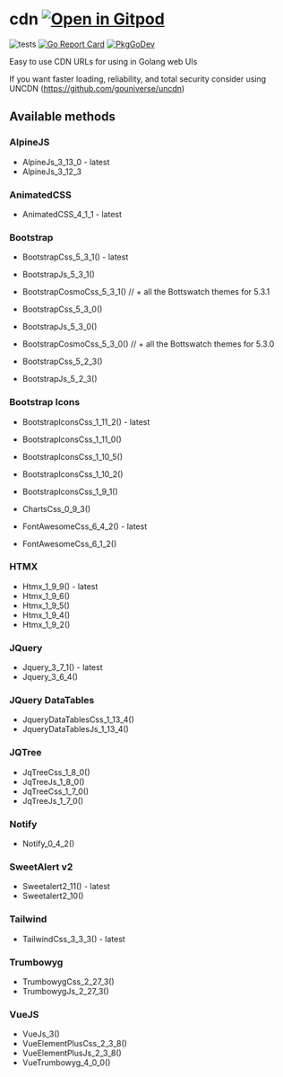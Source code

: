 # cdn <a href="https://gitpod.io/#https://github.com/gouniverse/cdn" style="float:right:"><img src="https://gitpod.io/button/open-in-gitpod.svg" alt="Open in Gitpod" loading="lazy"></a>

![tests](https://github.com/gouniverse/cdn/workflows/tests/badge.svg)
[![Go Report Card](https://goreportcard.com/badge/github.com/gouniverse/cdn)](https://goreportcard.com/report/github.com/gouniverse/cdn)
[![PkgGoDev](https://pkg.go.dev/badge/github.com/gouniverse/cdn)](https://pkg.go.dev/github.com/gouniverse/cdn)

Easy to use CDN URLs for using in Golang web UIs

If you want faster loading, reliability, and total security consider using UNCDN (https://github.com/gouniverse/uncdn)

## Available methods

### AlpineJS
- AlpineJs_3_13_0 - latest
- AlpineJs_3_12_3

### AnimatedCSS
- AnimatedCSS_4_1_1 - latest

### Bootstrap
- BootstrapCss_5_3_1() - latest
- BootstrapJs_5_3_1()
- BootstrapCosmoCss_5_3_1() // + all the Bottswatch themes for 5.3.1

- BootstrapCss_5_3_0()
- BootstrapJs_5_3_0()
- BootstrapCosmoCss_5_3_0() // + all the Bottswatch themes for 5.3.0

- BootstrapCss_5_2_3()
- BootstrapJs_5_2_3()

### Bootstrap Icons
- BootstrapIconsCss_1_11_2() - latest
- BootstrapIconsCss_1_11_0()
- BootstrapIconsCss_1_10_5()
- BootstrapIconsCss_1_10_2()
- BootstrapIconsCss_1_9_1()

- ChartsCss_0_9_3()

- FontAwesomeCss_6_4_2() - latest
- FontAwesomeCss_6_1_2()

### HTMX
- Htmx_1_9_9() - latest
- Htmx_1_9_6()
- Htmx_1_9_5()
- Htmx_1_9_4()
- Htmx_1_9_2()

### JQuery
- Jquery_3_7_1() - latest
- Jquery_3_6_4()

### JQuery DataTables
- JqueryDataTablesCss_1_13_4()
- JqueryDataTablesJs_1_13_4()

### JQTree
- JqTreeCss_1_8_0()
- JqTreeJs_1_8_0()
- JqTreeCss_1_7_0()
- JqTreeJs_1_7_0()

### Notify
- Notify_0_4_2()

### SweetAlert v2
- Sweetalert2_11() - latest
- Sweetalert2_10()

### Tailwind
- TailwindCss_3_3_3() - latest

### Trumbowyg
- TrumbowygCss_2_27_3()
- TrumbowygJs_2_27_3()

### VueJS
- VueJs_3()
- VueElementPlusCss_2_3_8()
- VueElementPlusJs_2_3_8()
- VueTrumbowyg_4_0_0()
